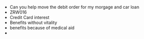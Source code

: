 
- Can you help move the debit order for my morgage and car loan
- ZRW016
- Credit Card interest 
- Benefits without vitality
- benefits because of medical aid
- 